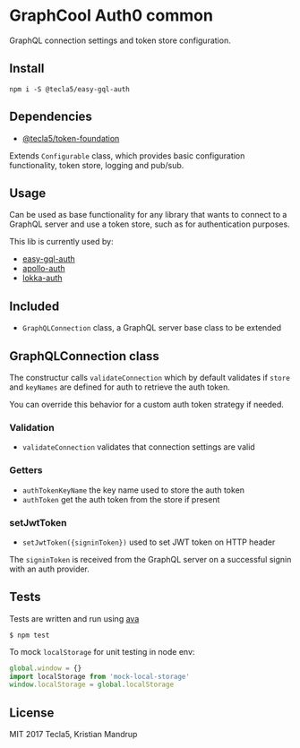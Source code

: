 # GraphCool Auth0 common

GraphQL connection settings and token store configuration.

## Install

`npm i -S @tecla5/easy-gql-auth`

## Dependencies

- [@tecla5/token-foundation](https://github.com/tecla5/token-foundation)

Extends `Configurable` class, which provides basic configuration functionality, token store, logging and pub/sub.

## Usage

Can be used as base functionality for any library that wants to connect to a GraphQL server and use a token store, such as for authentication purposes.

This lib is currently used by:

- [easy-gql-auth](https://github.com/tecla5/easy-gql-auth)
- [apollo-auth](https://github.com/tecla5/apollo-auth)
- [lokka-auth](https://github.com/tecla5/lokka-auth)

## Included

- `GraphQLConnection` class, a GraphQL server base class to be extended

## GraphQLConnection class

The constructur calls `validateConnection` which by default validates if `store` and `keyNames` are defined for auth to retrieve the auth token.

You can override this behavior for a custom auth token strategy if needed.

### Validation

- `validateConnection` validates that connection settings are valid

### Getters

- `authTokenKeyName` the key name used to store the auth token
- `authToken` get the auth token from the store if present

### setJwtToken

- `setJwtToken({signinToken})` used to set JWT token on HTTP header

The `signinToken` is received from the GraphQL server on a successful signin with an auth provider.

## Tests

Tests are written and run using [ava](https://github.com/avajs/ava)

`$ npm test`

To mock `localStorage` for unit testing in node env:

```js
global.window = {}
import localStorage from 'mock-local-storage'
window.localStorage = global.localStorage
```

## License

MIT 2017 Tecla5, Kristian Mandrup
